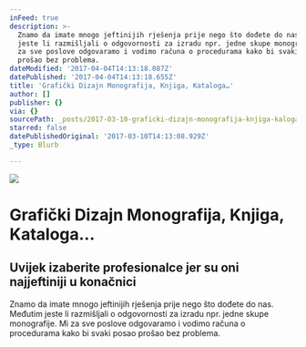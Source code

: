 ```yaml
---
inFeed: true
description: >-
  Znamo da imate mnogo jeftinijih rješenja prije nego što dođete do nas. Međutim
  jeste li razmišljali o odgovornosti za izradu npr. jedne skupe monografije. Mi
  za sve poslove odgovaramo i vodimo računa o procedurama kako bi svaki posao
  prošao bez problema.
dateModified: '2017-04-04T14:13:18.087Z'
datePublished: '2017-04-04T14:13:18.655Z'
title: 'Grafički Dizajn Monografija, Knjiga, Kataloga…'
author: []
publisher: {}
via: {}
sourcePath: _posts/2017-03-10-graficki-dizajn-monografija-knjiga-kaloga.md
starred: false
datePublishedOriginal: '2017-03-10T14:13:08.929Z'
_type: Blurb

---
```

![](https://the-grid-user-content.s3-us-west-2.amazonaws.com/ac50c150-07a3-4926-8608-9bf4324cdceb.jpg)

# Grafički Dizajn Monografija, Knjiga, Kataloga...

## Uvijek izaberite profesionalce jer su oni najjeftiniji u konačnici

Znamo da imate mnogo jeftinijih rješenja prije nego što dođete do nas. Međutim jeste li razmišljali o odgovornosti za izradu npr. jedne skupe monografije. Mi za sve poslove odgovaramo i vodimo računa o procedurama kako bi svaki posao prošao bez problema.
